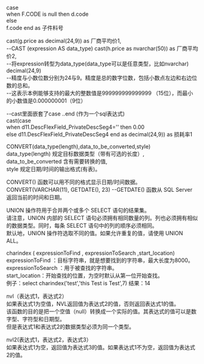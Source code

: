 case                           
	when F.CODE is null 
		then  d.code                                    
	else			
		f.code
	end as 子件料号  	     
		 
	                                  
                                    
cast(g.price as decimal(24,9)) as 厂商平均价1,  
--CAST (expression AS data_type)
cast(h.price as nvarchar(50))  as 厂商平均价2,  
--将expression转型为data_type(data_type可以是任意类型，比如nvarchar)
decimal(24,9)      
--精度与小数位数分别为24与9。精度是总的数字位数，包括小数点左边和右边位数的总和。                   
--这表示本例能够支持的最大的整数值是999999999999999 （15位），而最小的小数值是0.000000001（9位）
													

--cast里面嵌套了case ..end (作为一个sql表达式)  
cast(case                               
	when d11.DescFlexField_PrivateDescSeg4='' 
		then 0.00     
	else
		d11.DescFlexField_PrivateDescSeg4 
	end as decimal(24,9)) as 损耗率1
			  
              
CONVERT(data_type(length),data_to_be_converted,style)               
data_type(length) 规定目标数据类型（带有可选的长度）,  
data_to_be_converted 含有需要转换的值,  
style 规定日期/时间的输出格式(有表)。  
	
CONVERT() 函数可以用不同的格式显示日期/时间数据。  
CONVERT(VARCHAR(11), GETDATE(), 23)             --GETDATE() 函数从 SQL Server 返回当前的时间和日期。

UNION 操作符用于合并两个或多个 SELECT 语句的结果集。  
请注意，UNION 内部的 SELECT 语句必须拥有相同数量的列。列也必须拥有相似的数据类型。同时，每条 SELECT 语句中的列的顺序必须相同。  
默认地，UNION 操作符选取不同的值。如果允许重复的值，请使用 UNION ALL。  

charindex ( expressionToFind , expressionToSearch  ,start_location)  
expressionToFind ：目标字符串，就是想要找到的字符串，最大长度为8000。  
expressionToSearch ：用于被查找的字符串。  
start_location：开始查找的位置，为空时默认从第一位开始查找。  
例子：select charindex('test','this Test is Test',7)      结果：14  
  
nvl（表达式1，表达式2）  
如果表达式1为空值，NVL返回值为表达式2的值，否则返回表达式1的值。  
该函数的目的是把一个空值（null）转换成一个实际的值。其表达式的值可以是数字型、字符型和日期型。  
但是表达式1和表达式2的数据类型必须为同一个类型。   

nvl2(表达式1，表达式2，表达式3）  
如果表达式1为空，返回值为表达式3的值。如果表达式1不为空，返回值为表达式2的值。
